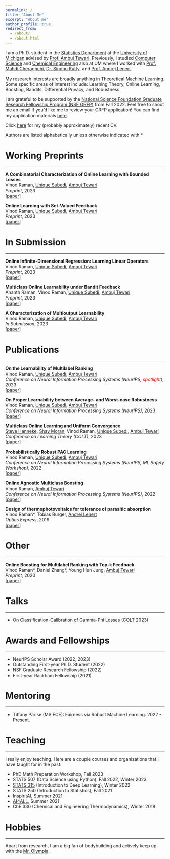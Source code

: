 ```yaml
---
permalink: /
title: "About Me"
excerpt: "About me"
author_profile: true
redirect_from: 
  - /about/
  - /about.html
---
```


I am a Ph.D. student in the [Statistics Department](https://lsa.umich.edu/stats) at the [University of Michigan](https://umich.edu/) advised by [Prof. Ambuj Tewari](https://ambujtewari.github.io). Previously, I studied [Computer Science](https://cse.engin.umich.edu/) and [Chemical Engineering](https://che.engin.umich.edu/) also at UM where I worked with [Prof. Mahdi Cheraghchi](https://mahdi.ch), [Dr. Sindhu Kutty](https://web.eecs.umich.edu/~skutty/), and [Prof. Andrej Lenert](https://lenert.engin.umich.edu).  

My research interests are broadly anything in Theoretical Machine Learning. Some specific areas of interest include: Learning Theory, Online Learning, Boosting, Bandits, Differential Privacy, and Robustness. 

I am grateful to be supported by the [National Science Foundation Graduate Research Fellowship Program (NSF GRFP)](https://www.nsfgrfp.org) from Fall 2022. Feel free to shoot me an email if you’d like me to review your GRFP application! You can find my application materials [here](https://drive.google.com/drive/folders/1o56kOfXVsy64bpcfqegah3f4R85IvN82?usp=sharing).

Click [here](http://vinodkraman.github.io/files/Resume_CV.pdf) for my (probably approximately) recent CV.

Authors are listed alphabetically unless otherwise indicated with \*

# Working Preprints
---
**A Combinatorial Characterization of Online Learning with Bounded Losses**  
Vinod Raman, [Unique Subedi](https://unique-subedi.github.io), [Ambuj Tewari](https://ambujtewari.github.io)  
_Preprint_, 2023  
[[paper](https://arxiv.org/abs/2307.03816)]

**Online Learning with Set-Valued Feedback**  
Vinod Raman, [Unique Subedi](https://unique-subedi.github.io), [Ambuj Tewari](https://ambujtewari.github.io)  
_Preprint_, 2023  
[[paper](https://arxiv.org/abs/2306.06247)]


# In Submission
---
**Online Infinite-Dimensional Regression: Learning Linear Operators**  
Vinod Raman, [Unique Subedi](https://unique-subedi.github.io), [Ambuj Tewari](https://ambujtewari.github.io)  
_Preprint_, 2023  
[[paper](https://arxiv.org/abs/2309.06548)]

**Multiclass Online Learnability under Bandit Feedback**  
Ananth Raman, Vinod Raman, [Unique Subedi](https://unique-subedi.github.io), [Ambuj Tewari](https://ambujtewari.github.io)  
_Preprint_, 2023  
[[paper](https://arxiv.org/abs/2308.04620)]

**A Characterization of Multioutput Learnability**  
Vinod Raman, [Unique Subedi](https://unique-subedi.github.io), [Ambuj Tewari](https://ambujtewari.github.io)  
_In Submission_, 2023  
[[paper](https://arxiv.org/abs/2301.02729)]

# Publications
---
**On the Learnability of Multilabel Ranking**  
Vinod Raman, [Unique Subedi](https://unique-subedi.github.io), [Ambuj Tewari](https://ambujtewari.github.io)  
_Conference on Neural Information Processing Systems (NeurIPS, <span style="color: red">spotlight</span>)_, 2023  
[[paper](https://arxiv.org/abs/2304.03337)]

**On Proper Learnability between Average- and Worst-case Robustness**  
Vinod Raman, [Unique Subedi](https://unique-subedi.github.io), [Ambuj Tewari](https://ambujtewari.github.io)  
_Conference on Neural Information Processing Systems (NeurIPS)_, 2023  
[[paper](https://arxiv.org/abs/2211.05656)]

**Multiclass Online Learning and Uniform Convergence**  
[Steve Hanneke](https://stevehanneke.com), [Shay Moran](https://csaws.cs.technion.ac.il/~shaymrn/), Vinod Raman, [Unique Subedi](https://unique-subedi.github.io), [Ambuj Tewari](https://ambujtewari.github.io)  
_Conference on Learning Theory (COLT)_, 2023  
[[paper](https://arxiv.org/abs/2303.17716)]

**Probabilistically Robust PAC Learning**  
Vinod Raman, [Unique Subedi](https://unique-subedi.github.io), [Ambuj Tewari](https://ambujtewari.github.io)  
_Conference on Neural Information Processing Systems (NeurIPS, ML Safety Workshop)_, 2022  
[[paper](https://drive.google.com/file/d/1c-UFjDTe2qJd31ewZQ7dsx8d42YVa8v-/view?usp=share_link)]

**Online Agnostic Multiclass Boosting**  
Vinod Raman, [Ambuj Tewari](https://ambujtewari.github.io)  
_Conference on Neural Information Processing Systems (NeurIPS)_, 2022  
[[paper](https://arxiv.org/abs/2205.15113)]

**Design of thermophotovoltaics for tolerance of parasitic absorption**  
Vinod Raman\*, Tobias Burger, [Andrej Lenert](https://lenert.engin.umich.edu)  
_Optics Express_, 2019  
[[paper](https://opg.optica.org/oe/fulltext.cfm?uri=oe-27-22-31757&id=422403)]

# Other
---
**Online Boosting for Multilabel Ranking with Top-k Feedback**  
Vinod Raman\*, Daniel Zhang\*, Young Hun Jung, [Ambuj Tewari](https://ambujtewari.github.io)  
_Preprint_, 2020  
[[paper](https://arxiv.org/abs/1910.10937)]

# Talks
---
- On Classification-Calibration of Gamma-Phi Losses (COLT 2023)

# Awards and Fellowships
---
- NeurIPS Scholar Award (2022, 2023)
- Outstanding First-year Ph.D. Student (2022)
- NSF Graduate Research Fellowship (2022)
- First-year Rackham Fellowship (2021)

# Mentoring
---
- Tiffany Parise (MS ECE): Fairness via Robust Machine Learning. 2022 - Present.  

# Teaching
---
I really enjoy teaching. Here are a couple courses and organizations that I have taught for in the past: 
- PhD Math Preparation Workshop, Fall 2023 
- STATS 507 (Data Science using Python), Fall 2022, Winter 2023
- [STATS 315](https://ambujtewari.github.io/stats315-winter2022/) (Introduction to Deep Learning), Winter 2022
- STATS 250 (Introduction to Statistics), Fall 2021
- [InspiritAI](https://www.inspiritai.com), Summer 2021
- [AI4ALL](https://ai-4-all.org), Summer 2021
- ChE 330 (Chemical and Engineering Thermodynamics), Winter 2018

# Hobbies
---
Apart from research, I am a big fan of bodybuilding and actively keep up with the [Mr. Olympia](https://mrolympia.com).



